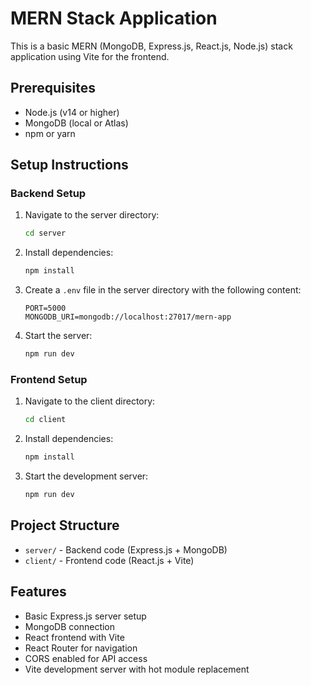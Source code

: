 # MERN Stack Application

This is a basic MERN (MongoDB, Express.js, React.js, Node.js) stack application using Vite for the frontend.

## Prerequisites

- Node.js (v14 or higher)
- MongoDB (local or Atlas)
- npm or yarn

## Setup Instructions

### Backend Setup

1. Navigate to the server directory:
   ```bash
   cd server
   ```

2. Install dependencies:
   ```bash
   npm install
   ```

3. Create a `.env` file in the server directory with the following content:
   ```
   PORT=5000
   MONGODB_URI=mongodb://localhost:27017/mern-app
   ```

4. Start the server:
   ```bash
   npm run dev
   ```

### Frontend Setup

1. Navigate to the client directory:
   ```bash
   cd client
   ```

2. Install dependencies:
   ```bash
   npm install
   ```

3. Start the development server:
   ```bash
   npm run dev
   ```

## Project Structure

- `server/` - Backend code (Express.js + MongoDB)
- `client/` - Frontend code (React.js + Vite)

## Features

- Basic Express.js server setup
- MongoDB connection
- React frontend with Vite
- React Router for navigation
- CORS enabled for API access
- Vite development server with hot module replacement 
